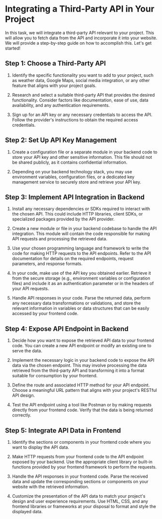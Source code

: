 # Integrating a Third-Party API in Your Project

In this task, we will integrate a third-party API relevant to your project. This will allow you to fetch data from the API and incorporate it into your website. We will provide a step-by-step guide on how to accomplish this. Let's get started!

## Step 1: Choose a Third-Party API

1. Identify the specific functionality you want to add to your project, such as weather data, Google Maps, social media integration, or any other feature that aligns with your project goals.

2. Research and select a suitable third-party API that provides the desired functionality. Consider factors like documentation, ease of use, data availability, and any authentication requirements.

3. Sign up for an API key or any necessary credentials to access the API. Follow the provider's instructions to obtain the required access credentials.

## Step 2: Set Up API Key Management

1. Create a configuration file or a separate module in your backend code to store your API key and other sensitive information. This file should not be shared publicly, as it contains confidential information.

2. Depending on your backend technology stack, you may use environment variables, configuration files, or a dedicated key management service to securely store and retrieve your API key.

## Step 3: Implement API Integration in Backend

1. Install any necessary dependencies or SDKs required to interact with the chosen API. This could include HTTP libraries, client SDKs, or specialized packages provided by the API provider.

2. Create a new module or file in your backend codebase to handle the API integration. This module will contain the code responsible for making API requests and processing the retrieved data.

3. Use your chosen programming language and framework to write the code for making HTTP requests to the API endpoints. Refer to the API documentation for details on the required endpoints, request parameters, and response formats.

4. In your code, make use of the API key you obtained earlier. Retrieve it from the secure storage (e.g., environment variables or configuration files) and include it as an authentication parameter or in the headers of your API requests.

5. Handle API responses in your code. Parse the returned data, perform any necessary data transformations or validations, and store the relevant information in variables or data structures that can be easily accessed by your frontend code.

## Step 4: Expose API Endpoint in Backend

1. Decide how you want to expose the retrieved API data to your frontend code. You can create a new API endpoint or modify an existing one to serve the data.

2. Implement the necessary logic in your backend code to expose the API data via the chosen endpoint. This may involve processing the data retrieved from the third-party API and transforming it into a format suitable for consumption by your frontend.

3. Define the route and associated HTTP method for your API endpoint. Choose a meaningful URL pattern that aligns with your project's RESTful API design.

4. Test the API endpoint using a tool like Postman or by making requests directly from your frontend code. Verify that the data is being returned correctly.

## Step 5: Integrate API Data in Frontend

1. Identify the sections or components in your frontend code where you want to display the API data.

2. Make HTTP requests from your frontend code to the API endpoint exposed by your backend. Use the appropriate client library or built-in functions provided by your frontend framework to perform the requests.

3. Handle the API responses in your frontend code. Parse the received data and update the corresponding sections or components on your website with the retrieved information.

4. Customize the presentation of the API data to match your project's design and user experience requirements. Use HTML, CSS, and any frontend libraries or frameworks at your disposal to format and style the displayed data.


